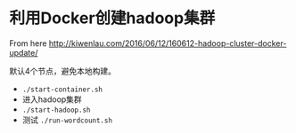 # 利用Docker创建hadoop集群

From here http://kiwenlau.com/2016/06/12/160612-hadoop-cluster-docker-update/

默认4个节点，避免本地构建。

* `./start-container.sh`
* 进入hadoop集群
* `./start-hadoop.sh`
* 测试 `./run-wordcount.sh`


